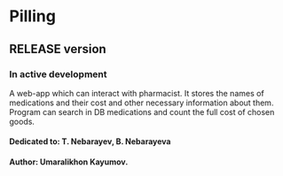 # Pilling
## RELEASE version
### In active development
A web-app which can interact with pharmacist. 
It stores the names of medications and their cost and other necessary information about them.
Program can search in DB medications and count the full cost of chosen goods.

#### Dedicated to: T. Nebarayev, B. Nebarayeva
#### Author: Umaralikhon Kayumov.

